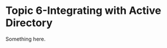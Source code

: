 [title]: # (Topic 6-Integrating with Active Directory)
[tags]: # (XXX)
[priority]: # (914)
# Topic 6-Integrating with Active Directory
Something here.
